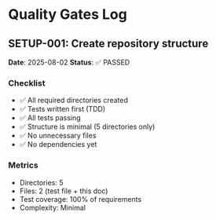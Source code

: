 # Quality Gates Log

## SETUP-001: Create repository structure
**Date**: 2025-08-02
**Status**: ✅ PASSED

### Checklist
- ✅ All required directories created
- ✅ Tests written first (TDD)
- ✅ All tests passing
- ✅ Structure is minimal (5 directories only)
- ✅ No unnecessary files
- ✅ No dependencies yet

### Metrics
- Directories: 5
- Files: 2 (test file + this doc)
- Test coverage: 100% of requirements
- Complexity: Minimal